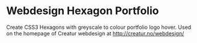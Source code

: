 Webdesign Hexagon Portfolio
===========================

Create CSS3 Hexagons with greyscale to colour portfolio logo hover. Used on the homepage of Creatur webdesign at http://creatur.no/webdesign/
